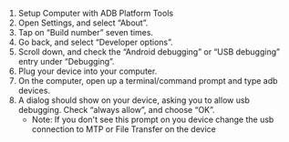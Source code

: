 1. Setup Computer with ADB Platform Tools
2. Open Settings, and select “About”.
3. Tap on “Build number” seven times.
4. Go back, and select “Developer options”.
5. Scroll down, and check the “Android debugging” or “USB debugging” entry under “Debugging”.
6. Plug your device into your computer.
7. On the computer, open up a terminal/command prompt and type adb devices.
8. A dialog should show on your device, asking you to allow usb debugging. Check “always allow”, and choose “OK”.
    - Note: If you don't see this prompt on you device change the usb connection to MTP or File Transfer on the device
